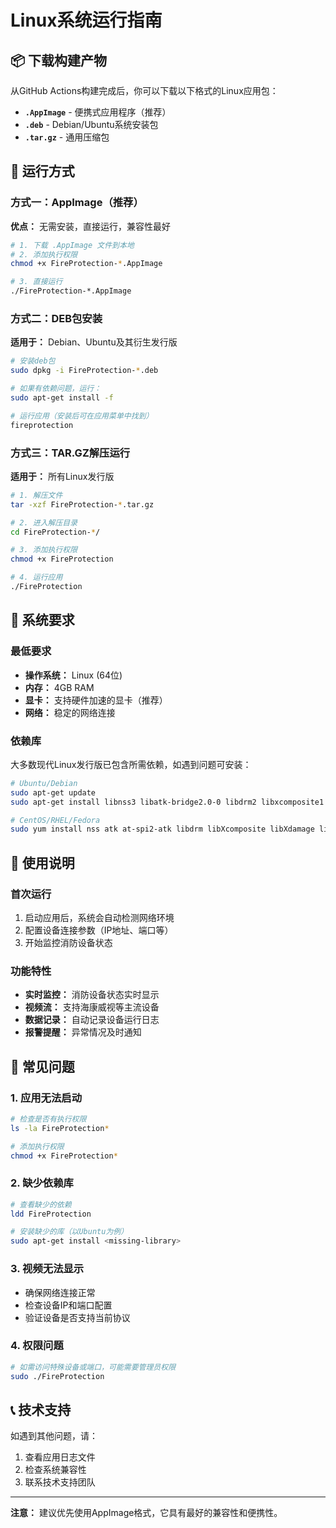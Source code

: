 # Linux系统运行指南

## 📦 下载构建产物

从GitHub Actions构建完成后，你可以下载以下格式的Linux应用包：

- **`.AppImage`** - 便携式应用程序（推荐）
- **`.deb`** - Debian/Ubuntu系统安装包
- **`.tar.gz`** - 通用压缩包

## 🚀 运行方式

### 方式一：AppImage（推荐）

**优点：** 无需安装，直接运行，兼容性最好

```bash
# 1. 下载 .AppImage 文件到本地
# 2. 添加执行权限
chmod +x FireProtection-*.AppImage

# 3. 直接运行
./FireProtection-*.AppImage
```

### 方式二：DEB包安装

**适用于：** Debian、Ubuntu及其衍生发行版

```bash
# 安装deb包
sudo dpkg -i FireProtection-*.deb

# 如果有依赖问题，运行：
sudo apt-get install -f

# 运行应用（安装后可在应用菜单中找到）
fireprotection
```

### 方式三：TAR.GZ解压运行

**适用于：** 所有Linux发行版

```bash
# 1. 解压文件
tar -xzf FireProtection-*.tar.gz

# 2. 进入解压目录
cd FireProtection-*/

# 3. 添加执行权限
chmod +x FireProtection

# 4. 运行应用
./FireProtection
```

## 🔧 系统要求

### 最低要求
- **操作系统：** Linux (64位)
- **内存：** 4GB RAM
- **显卡：** 支持硬件加速的显卡（推荐）
- **网络：** 稳定的网络连接

### 依赖库
大多数现代Linux发行版已包含所需依赖，如遇到问题可安装：

```bash
# Ubuntu/Debian
sudo apt-get update
sudo apt-get install libnss3 libatk-bridge2.0-0 libdrm2 libxcomposite1 libxdamage1 libxrandr2 libgbm1 libxss1 libasound2

# CentOS/RHEL/Fedora
sudo yum install nss atk at-spi2-atk libdrm libXcomposite libXdamage libXrandr mesa-libgbm libXScrnSaver alsa-lib
```

## 🎯 使用说明

### 首次运行
1. 启动应用后，系统会自动检测网络环境
2. 配置设备连接参数（IP地址、端口等）
3. 开始监控消防设备状态

### 功能特性
- **实时监控：** 消防设备状态实时显示
- **视频流：** 支持海康威视等主流设备
- **数据记录：** 自动记录设备运行日志
- **报警提醒：** 异常情况及时通知

## 🐛 常见问题

### 1. 应用无法启动
```bash
# 检查是否有执行权限
ls -la FireProtection*

# 添加执行权限
chmod +x FireProtection*
```

### 2. 缺少依赖库
```bash
# 查看缺少的依赖
ldd FireProtection

# 安装缺少的库（以Ubuntu为例）
sudo apt-get install <missing-library>
```

### 3. 视频无法显示
- 确保网络连接正常
- 检查设备IP和端口配置
- 验证设备是否支持当前协议

### 4. 权限问题
```bash
# 如需访问特殊设备或端口，可能需要管理员权限
sudo ./FireProtection
```

## 📞 技术支持

如遇到其他问题，请：
1. 查看应用日志文件
2. 检查系统兼容性
3. 联系技术支持团队

---

**注意：** 建议优先使用AppImage格式，它具有最好的兼容性和便携性。